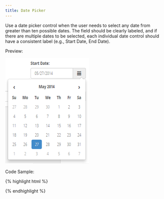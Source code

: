 ```yaml
---
title: Date Picker
---
```


Use a date picker control when the user needs to select any date from greater than ten possible dates. The field should be clearly labeled, and if there are multiple dates to be selected, each individual date control should have a consistent label (e.g., Start Date, End Date).

Preview:

![Date Picker](/assets/img/elements/datepicker.png)

Code Sample:

{% highlight html %}
<!-- No Code Sample Yet -->
{% endhighlight %}
